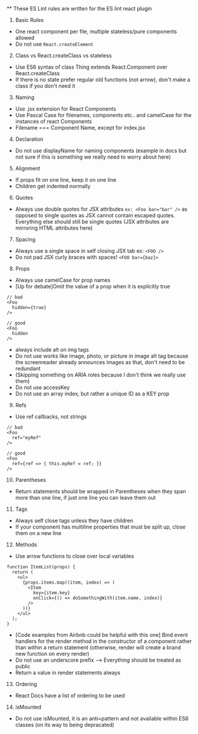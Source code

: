 ** These ES Lint rules are written for the ES lint react plugin

1) Basic Rules
* One react component per file, multiple stateless/pure components allowed
* Do not use `React.createElement`

2) Class vs React.createClass vs stateless
* Use ES6 syntax of class Thing extends React.Component over React.createClass
* If there is no state prefer regular old functions (not arrow), don't make a class if you don't need it

3) Naming
* Use .jsx extension for React Components
* Use Pascal Case for filenames, components etc.. and camelCase for the instances of react Components
* Filename === Component Name, except for index.jsx

4) Declaration
* Do not use displayName for naming components (example in docs but not sure if this is something we really need to worry about here)

5) Alignment
* If props fit on one line, keep it on one line
* Children get indented normally

6) Quotes
* Always use double quotes for JSX attributes `ex: <Foo bar="bar" />` as opposed to single quotes as JSX cannot contain escaped quotes. Everything else should still be single quotes (JSX attributes are mirroring HTML attributes here)

7) Spacing
* Always use a single space in self closing JSX tab ex: `<FOO />`
* Do not pad JSX curly braces with spaces! `<FOO bar={baz}>`

8) Props
* Always use camelCase for prop names
* [Up for debate]Omit the value of a prop when it is explicitly true
```
// bad
<Foo
  hidden={true}
/>

// good
<Foo
  hidden
/>
```
* always include alt on img tags
* Do not use works like image, photo, or picture in image alt tag because the screenreader already announces images as that, don't need to be redundant
* (Skipping something on ARIA roles because I don't think we really use them)
* Do not use accessKey
* Do not use an array index, but rather a unique ID as a KEY prop

9) Refs
* Use ref callbacks, not strings
```
// bad
<Foo
  ref="myRef"
/>

// good
<Foo
  ref={ref => { this.myRef = ref; }}
/>
```

10) Parentheses
* Return statements should be wrapped in Parentheses when they span more than one line, if just one line you can leave them out

11) Tags
* Always self close tags unless they have children
* If your component has multiline properties that must be split up, close them on a new line

12) Methods
* Use arrow functions to close over local variables
```
function ItemList(props) {
  return (
    <ul>
      {props.items.map((item, index) => (
        <Item
          key={item.key}
          onClick={() => doSomethingWith(item.name, index)}
        />
      ))}
    </ul>
  );
}
```
* [Code examples from Airbnb could be helpful with this one] Bind event handlers for the render method in the constructor of a component rather than within a return statement (otherwise, render will create a brand new function on every render)
* Do not use an underscore prefix  --> Everything should be treated as public
* Return a value in render statements always

13) Ordering
* React Docs have a list of ordering to be used

14) isMounted
* Do not use isMounted, it is an anti=pattern and not available within ES6 classes (on its way to being depracated)
